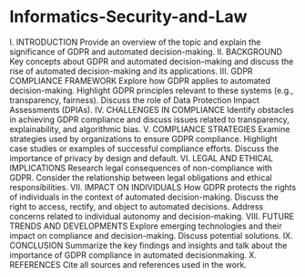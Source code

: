 # Informatics-Security-and-Law

I. INTRODUCTION
Provide an overview of the topic and explain the significance of GDPR and automated decision-making.
II. BACKGROUND
Key concepts about GDPR and automated decision-making
and discuss the rise of automated decision-making and its
applications.
III. GDPR COMPLIANCE FRAMEWORK
Explore how GDPR applies to automated decision-making.
Highlight GDPR principles relevant to these systems (e.g.,
transparency, fairness). Discuss the role of Data Protection
Impact Assessments (DPIAs).
IV. CHALLENGES IN COMPLIANCE
Identify obstacles in achieving GDPR compliance and discuss issues related to transparency, explainability, and algorithmic bias.
V. COMPLIANCE STRATEGIES
Examine strategies used by organizations to ensure GDPR
compliance. Highlight case studies or examples of successful
compliance efforts. Discuss the importance of privacy by
design and default.
VI. LEGAL AND ETHICAL IMPLICATIONS
Research legal consequences of non-compliance with
GDPR. Consider the relationship between legal obligations
and ethical responsibilities.
VII. IMPACT ON INDIVIDUALS
How GDPR protects the rights of individuals in the context
of automated decision-making. Discuss the right to access,
rectify, and object to automated decisions. Address concerns
related to individual autonomy and decision-making.
VIII. FUTURE TRENDS AND DEVELOPMENTS
Explore emerging technologies and their impact on compliance and decision-making. Discuss potential solutions.
IX. CONCLUSION
Summarize the key findings and insights and talk about
the importance of GDPR compliance in automated decisionmaking.
X. REFERENCES
Cite all sources and references used in the work.
